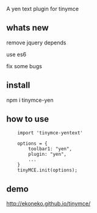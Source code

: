 A yen text plugin for tinymce

## whats new

remove jquery depends

use es6

fix some bugs

## install

  npm i tinymce-yen

## how to use

```
    import 'tinymce-yentext'

    options = {
        toolbar1: "yen",
        plugin: "yen",
        ...
    }
    tinyMCE.init(options);
```

## demo

http://ekoneko.github.io/tinymce/
